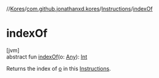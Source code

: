 //[Kores](../../../index.md)/[com.github.jonathanxd.kores](../index.md)/[Instructions](index.md)/[indexOf](index-of.md)

# indexOf

[jvm]\
abstract fun [indexOf](index-of.md)(o: [Any](https://kotlinlang.org/api/latest/jvm/stdlib/kotlin/-any/index.html)): [Int](https://kotlinlang.org/api/latest/jvm/stdlib/kotlin/-int/index.html)

Returns the index of [o](index-of.md) in this [Instructions](index.md).
